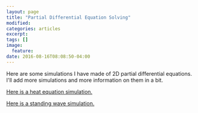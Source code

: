 ```yaml
---
layout: page
title: "Partial Differential Equation Solving"
modified:
categories: articles
excerpt:
tags: []
image:
  feature:
date: 2016-08-16T08:08:50-04:00
---
```


Here are some simulations I have made of 2D partial differential equations. I'll add more simulations and more information on them in a bit.

[Here is a heat equation simulation.](/scripts/PDE/Diffusion.html)

[Here is a standing wave simulation.](/scripts/PDE/Waves.html)